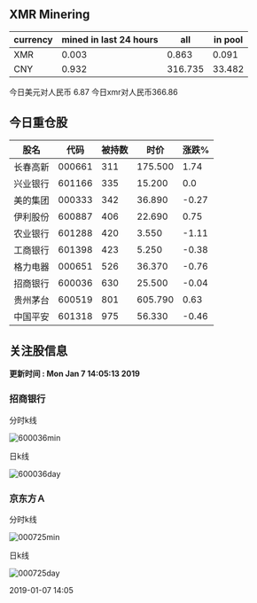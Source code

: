 ## XMR Minering

|currency|mined in last 24 hours|all|in pool|
|---|---|---|---|
|XMR|0.003|0.863|0.091|
|CNY|0.932|316.735|33.482|

今日美元对人民币 6.87	今日xmr对人民币366.86


## 今日重仓股 

|股名|代码|被持数|时价|涨跌%|
|---|---|---|---|---|
|长春高新|000661|311|175.500|1.74|
|兴业银行|601166|335|15.200|0.0|
|美的集团|000333|342|36.890|-0.27|
|伊利股份|600887|406|22.690|0.75|
|农业银行|601288|420|3.550|-1.11|
|工商银行|601398|423|5.250|-0.38|
|格力电器|000651|526|36.370|-0.76|
|招商银行|600036|630|25.500|-0.04|
|贵州茅台|600519|801|605.790|0.63|
|中国平安|601318|975|56.330|-0.46|

## 关注股信息
**更新时间 : Mon Jan  7 14:05:13 2019**
### 招商银行 
分时k线

![600036min](http://image.sinajs.cn/newchart/min/n/sh600036.gif)

日k线

![600036day](http://image.sinajs.cn/newchart/daily/n/sh600036.gif)

### 京东方Ａ 
分时k线

![000725min](http://image.sinajs.cn/newchart/min/n/sz000725.gif)

日k线

![000725day](http://image.sinajs.cn/newchart/daily/n/sz000725.gif)

2019-01-07 14:05